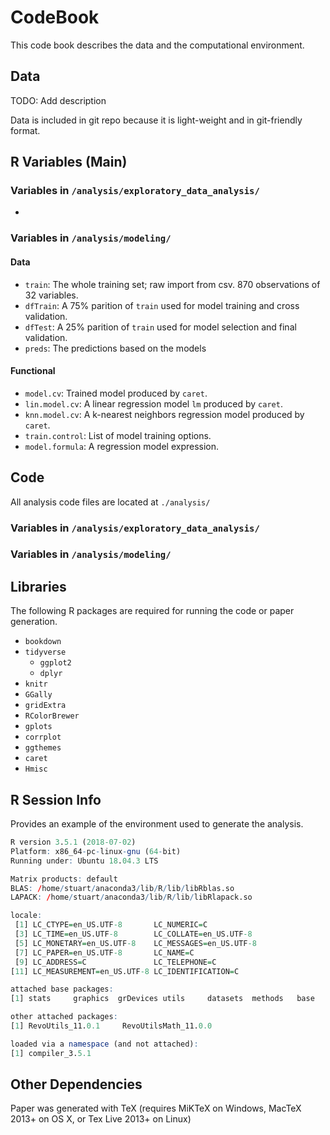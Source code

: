 # CodeBook

This code book describes the data and the computational environment.

## Data

TODO: Add description

Data is included in git repo because it is light-weight and in git-friendly format.

## R Variables (Main)

### Variables in `/analysis/exploratory_data_analysis/`

* 

### Variables in `/analysis/modeling/`

#### Data

* `train`: The whole training set; raw import from csv. 870 observations of 32 variables.
* `dfTrain`: A 75% parition of `train` used for model training and cross validation.
* `dfTest`: A 25% parition of `train` used for model selection and final validation.
* `preds`: The predictions based on the models

#### Functional

* `model.cv`: Trained model produced by `caret`.
* `lin.model.cv`: A linear regression model `lm` produced by `caret`.
* `knn.model.cv`: A k-nearest neighbors regression model produced by `caret`.
* `train.control`: List of model training options.
* `model.formula`: A regression model expression.

## Code

All analysis code files are located at `./analysis/`

### Variables in `/analysis/exploratory_data_analysis/`



### Variables in `/analysis/modeling/`



## Libraries

The following R packages are required for running the code or paper generation.

* `bookdown`
* `tidyverse`
  * `ggplot2`
  * `dplyr`
* `knitr`
* `GGally`
* `gridExtra`
* `RColorBrewer`
* `gplots`
* `corrplot`
* `ggthemes`
* `caret`
* `Hmisc`

## R Session Info

Provides an example of the environment used to generate the analysis.

```R
R version 3.5.1 (2018-07-02)
Platform: x86_64-pc-linux-gnu (64-bit)
Running under: Ubuntu 18.04.3 LTS

Matrix products: default
BLAS: /home/stuart/anaconda3/lib/R/lib/libRblas.so
LAPACK: /home/stuart/anaconda3/lib/R/lib/libRlapack.so

locale:
 [1] LC_CTYPE=en_US.UTF-8       LC_NUMERIC=C              
 [3] LC_TIME=en_US.UTF-8        LC_COLLATE=en_US.UTF-8    
 [5] LC_MONETARY=en_US.UTF-8    LC_MESSAGES=en_US.UTF-8   
 [7] LC_PAPER=en_US.UTF-8       LC_NAME=C                 
 [9] LC_ADDRESS=C               LC_TELEPHONE=C            
[11] LC_MEASUREMENT=en_US.UTF-8 LC_IDENTIFICATION=C       

attached base packages:
[1] stats     graphics  grDevices utils     datasets  methods   base     

other attached packages:
[1] RevoUtils_11.0.1     RevoUtilsMath_11.0.0

loaded via a namespace (and not attached):
[1] compiler_3.5.1
```

## Other Dependencies

Paper was generated with TeX (requires MiKTeX on Windows, MacTeX 2013+ on OS X, or Tex Live 2013+ on Linux)
